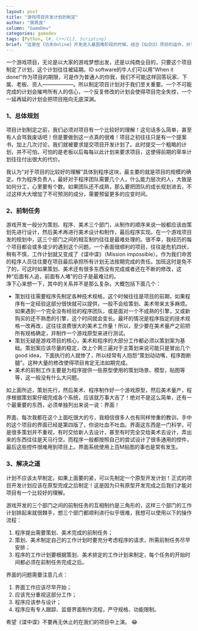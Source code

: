 ```yaml
---
layout: post
title: "游戏项目开发计划的制定"
author: "房燕良"
column: "GameDev"
categories: gamedev
tags: [Python, C#, C++/CLI, Scripting]
brief: "这是在《功夫Online》开发进入最困难阶段的时候，结合《仙剑3》项目的运作，对于游戏开发项目规划做的一个总结。"
---
```


一个游戏项目，无论是以大家的游戏梦想出发，还是以纯商业目的，只要这个项目制定了计划，这个计划往往被延期。ID software的牛人们可以用“When it done!”作为项目的期限，可是作为普通人的你我，我们不可能这样回答玩家、下属、老板、资人——————。所以制定项目计划对于我们至关重要。一个不可能完成的计划会摧垮所有人的信心，一个反复修改的计划会使得项目完全失控，一个一延再延的计划会把项目拖向无底深渊。

### 1、总体规划

项目计划制定之前，我们必须对项目有一个比较好的理解！这句话多么简单，甚至有人会骂我废话吧！但是要做到这一点真的很难！项目之初往往只是有一个提案书，加上几次讨论，我们就被要求提交项目开发计划了。此时提交一个粗略的计划，并不可怕，可怕的是老板以后每每以此计划来要求项目，这使得前期的草率计划往往付出很大的代价。  

我认为“对于项目的比较好的理解”具体到程序这块，最主要的就是项目的规模的确定。作为程序负责人，最好对于程序团队需要几个人，什么能力层次的人，大致是如何分工，心里要有个数。如果团队还不成熟，那么要把团队的成长规划进去，不过这样大大增加了不可预测的成分，需要预留更多的应变时间。

### 2、前制任务

游戏开发一般分为策划、程序、美术三个部门，从制作的顺序来说一般都应该由策划先进行设计，然后美术再进行美术设计和制作，最后程序实现。在一个游戏项目发的规划中，这三个部门之间的相互制约往往是最难处理的。很不幸，我经历的每个项目都会或多或少的遇到这个问题。一个表面很顺利的项目，往往是危机四伏， 稍有不慎，工作计划就又变成了《谍中谍》（Mission impossible）。作为我们命苦的程序人员往往要在项目最后承担所有计划无法按期完成的责任。加班这时是免不了的，可这时如果策划、美术还有很多东西没有完成或者还在不断的修改，这种“后面有人追，前面有人堵”的日子是最难过的。  
净下心来想一下，其中的关系并不是那么复杂。大概包括下面几个：  
* 策划往往需要程序先制定各种技术规格，这个时候往往是项目的前期，如果程序有一定经验这部分很快就可以提供，一般不会给策划、美术带来太多麻烦。如果遇到一个完全没有经验的程序团队，或是面对一个不成熟的引擎，又或新购买的还不熟悉的引擎，这个时间就会变长。最坏的情况是程序指定的技术规格一改再改，这往往浪费很大的美术工作量！所以，至少要在美术量产之前把所有规格确定，并制作一个游戏原型来进行测试。
* 策划无疑是游戏项目的核心，美术和程序的大部分工作都必须以策划案为基础。策划案应该尽量的稳定，改上个两三遍对于主策划来说可能只是冒出几个good idea，下面执行的人就惨了，所以经常有人抱怨“策划动动嘴，程序跑断腿”。这种大量的修改使得项目肯定无法如期完成。
* 美术的前制工作主要是为程序提供一些原型使用的策划场景、模型，贴图等等，这一般没有什么大问题。

如上面所述，策划先行，然后美术、程序制作好一个游戏原型，然后美术量产，程序根据策划案仔细完成各个系统，应该就万事大吉了！绝对不是这么简单，还有一个最重要的东西，必须单独列出来说一说：界面！

界面，每次我都在这个上面吃很大的亏，我相信很多人也有同样惨重的教训，手中的这个项目的界面已经是第四版了，你说吐血不吐血。界面这东西是一门科学，可是很多策划并不重视，有时交给新人去设计，甚至有时完全交给美术去设计，弄出来的东西往往是天马行空。而程序一般都按照自己的尝试设计了很多通用的控件，最后这些控件很难用到项目上。界面系统使用上百M贴图的事也是常有发生。

### 3、解决之道
计划不应该太早制定。如果上面要的紧，可以先制定一个原型开发计划！正式的项目开发计划应该在原型完成之后制定！这是因为只有原型开发完成之后我们才能对项目有一个比较好的理解。  

游戏开发的三个部门之间的前制任务的互相制约是三角形的，这样三个部门的工作计划排起来就很棘手，想三个部门都顺利进行似乎很难，我想可以使用以下的操作流程：
1. 程序提出需要策划、美术完成的前制任务；
1. 策划、美术制定自己的工作计划时要充分考虑程序的请求，所需前制任务尽早安排；
1. 程序的工作计划要根据策划、美术排定的工作计划来制定，每个任务的开始时间都必须在前制任务完成之后。
  
 界面的问题需要注意几点：  
 1. 界面工作应该尽早开始；
 1. 应该充分重视这部分工作；
 1. 程序应该参与设计；
 1. 程序应有专人跟踪、监督界面制作流程，严守规格、功能限制。

 希望《谍中谍》不要再无休止的在我们的项目中上演。 :joy: